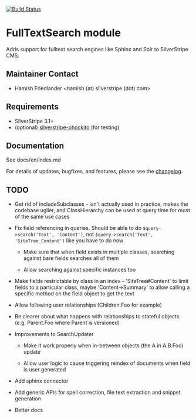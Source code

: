[![Build Status](https://secure.travis-ci.org/silverstripe-labs/silverstripe-fulltextsearch.png?branch=master)](http://travis-ci.org/silverstripe-labs/silverstripe-fulltextsearch)
 
# FullTextSearch module

Adds support for fulltext search engines like Sphinx and Solr to SilverStripe CMS.

## Maintainer Contact

* Hamish Friedlander <hamish (at) silverstripe (dot) com>

## Requirements

* SilverStripe 3.1+
* (optional) [silverstripe-phockito](https://github.com/hafriedlander/silverstripe-phockito) (for testing)

## Documentation

See docs/en/index.md

For details of updates, bugfixes, and features, please see the [changelog](CHANGELOG.md).

## TODO

* Get rid of includeSubclasses - isn't actually used in practice, makes the codebase uglier, and ClassHierarchy can be
used at query time for most of the same use cases

* Fix field referencing in queries. Should be able to do `$query->search('Text', 'Content')`, not
`$query->search('Text', 'SiteTree_Content')` like you have to do now

    - Make sure that when field exists in multiple classes, searching against bare fields searches all of them

    - Allow searching against specific instances too

* Make fields restrictable by class in an index - 'SiteTree#Content' to limit fields to a particular class,
maybe 'Content->Summary' to allow calling a specific method on the field object to get the text

* Allow following user relationships (Children.Foo for example)

* Be clearer about what happens with relationships to stateful objects (e.g. Parent.Foo where Parent is versioned)

* Improvements to SearchUpdater

     - Make it work properly when in-between objects (the A in A.B.Foo) update

     - Allow user logic to cause triggering reindex of documents when field is user generated

* Add sphinx connector

* Add generic APIs for spell correction, file text extraction and snippet generation

* Better docs
